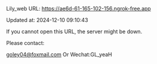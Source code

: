 Lily_web URL: https://ae6d-61-165-102-156.ngrok-free.app

Updated at: 2024-12-10 09:10:43

If you cannot open this URL, the server might be down.

Please contact: 

goley04@foxmail.com Or Wechat:GL_yeaH